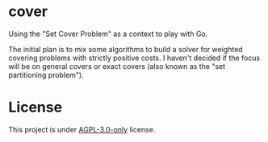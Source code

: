 # cover

Using the "Set Cover Problem" as a context to play with Go.

The initial plan is to mix some algorithms to build a solver for
weighted covering problems with strictly positive costs. I haven't
decided if the focus will be on general covers or exact covers (also known
as the "set partitioning problem").

# License

This project is under [AGPL-3.0-only](LICENSE) license.
